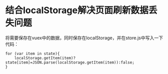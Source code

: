# 结合localStorage解决页面刷新数据丢失问题

将需要保存在vuex中的数据，同时保存在localStorage，并在store.js中写入一下代码：

```
for (var item in state){
    localStorage.getItem(item)?state[item]=JSON.parse(localStorage.getItem(item)):false;
}
```

